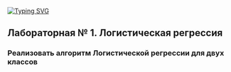 [![Typing SVG](https://readme-typing-svg.herokuapp.com?font=Fira+Code&weight=450&size=30&duration=5100&pause=800&width=435&lines=%D0%9C%D0%B0%D1%88%D0%B8%D0%BD%D0%BD%D0%BE%D0%B5+%D0%BE%D0%B1%D1%83%D1%87%D0%B5%D0%BD%D0%B8%D0%B5)](https://git.io/typing-svg)
## Лабораторная № 1. Логистическая регрессия
### Реализовать алгоритм Логистической регрессии для двух классов

